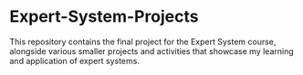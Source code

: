 # Expert-System-Projects
This repository contains the final project for the Expert System course, alongside various smaller projects and activities that showcase my learning and application of expert systems.
